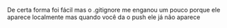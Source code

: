 De certa forma foi fácil mas o .gitignore me enganou um pouco porque ele aparece localmente mas quando você da o push ele já não aparece